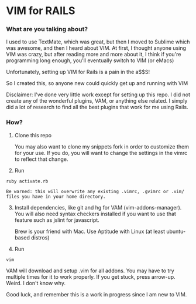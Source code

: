 # VIM for RAILS

### What are you talking about?

I used to use TextMate, which was great, but then I moved to Sublime which was
awesome, and then I heard about VIM. At first, I thought anyone using VIM was
crazy, but after reading more and more about it, I think if you're programming long enough, you'll eventually switch
to VIM (or eMacs)

Unfortunately, setting up VIM for Rails is a pain in the a$$S!

So I created this, so anyone new could quickly get up and running with VIM

Disclaimer: I've done very little work except for setting up this repo. I did not create any of the wonderful plugins, VAM, or anything else related. I simply did a lot of research to find all the best plugins that work for me using Rails. 

### How?

1. Clone this repo

    You may also want to clone my snippets fork in order to customize them for your use. If you do, you will want to change the settings in the vimrc to reflect that change.

2. Run
```
ruby activate.rb
```

    Be warned: this will overwrite any existing .vimrc, .gvimrc or .vim/ files you have in your home directory. 


3. Install dependencies, like git and hg for VAM (vim-addons-manager). You will also need syntax checkers installed if you want to use that feature such as jslint for javascript.

    Brew is your friend with Mac. Use Aptitude with Linux (at least ubuntu-based distros)

4. Run 
```
vim
```

VAM will download and setup .vim for all addons. You may have to try multiple
times for it to work properly. If you get stuck, press arrow-up. Weird. I
don't know why.

Good luck, and remember this is a work in progress since I am new to VIM.
